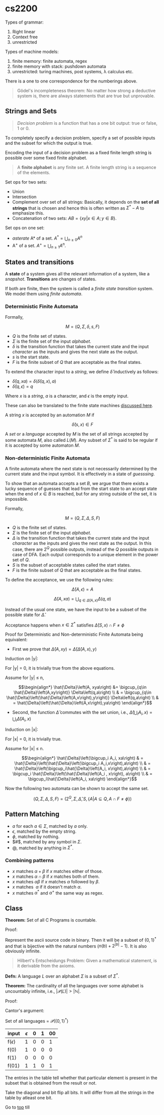 # cs2200

Types of grammar:

1. Right linear
1. Context free
1. unrestricted

Types of machine models:

1. finite memory: finite automata, regex
1. finite memory with stack: pushdown automata
1. unrestricted: turing machines, post systems, λ calculus etc.

There is a one to one correspondence for the numberings above.

> Gödel's incompleteness theorem: No matter how strong a deductive system is, there are always statements that are true but unprovable.

## Strings and Sets

> *Decision problem* is a function that has a one bit output: true or false, 1 or 0.

To completely specify a decision problem, specify a set of possible inputs and the subset for which the output is true.

Encoding the input of a decision problem as a fixed finite length string is possible over some fixed finite alphabet.

> A **finite alphabet** is any finite set. A finite length string is a sequence of the elements.

Set ops for two sets:

- Union
- Intersection
- Complement over set of all strings: Basically, it depends on the **set of all strings** that is chosen and hence this is often written as $\Sigma^* - A$ to emphasize this.
- Concatenation of two sets: $AB = \{xy | x \in A; y \in B\}$.

Set ops on one set:

- *asterate* A\* of a set. $A^* = \bigcup_{n\geq 0}A^n$
- A<sup>+</sup> of a set. $A^+ = \bigcup_{n \geq 1}A^n$.

## States and transitions

A **state** of a system gives all the relevant information of a system, like a *snapshot*. **Transitions** are changes of states.

If both are finite, then the system is called a *finite state transition* system. We model them using *finite automata*.

### Deterministic Finite Automata

Formally,

$$M = \left(Q,\Sigma,\delta,s,F\right)$$

- *Q* is the finite set of states.
- $\Sigma$ is the finite set of the input *alphabet*.
- $\delta$ is the transition function that takes the current state and the input *character* as the inputs and gives the next state as the output.
- *s* is the start state.
- *F* is the finite subset of *Q* that are acceptable as the final states.

To extend the character input to a *string*, we define $\hat{\delta}$ inductively as follows:

- $\hat{\delta}\left(q, xa\right) = \delta\left(\hat{\delta}\left(q, x\right), a\right)$
- $\hat{\delta}\left(q, \epsilon\right) = q$

Where $x$ is a *string*, $a$ is a character, and $\epsilon$ is the empty input.

These can also be translated to the finite state machines [discussed here](./csd.html#finite-state-machines).

A string $x$ is accepted by an automation $M$ if

$$\hat{\delta}\left(s,x\right) \in F$$

A *set* or a *language* accepted by $M$ is the set of all strings accepted by some automata $M$, also called $L(M)$. Any subset of $\Sigma^*$ is said to be regular if it is accepted by some automaton $M$.

### Non-deterministic Finite Automata

A finite automata where the next state is not necessarily determined by the current state and the input symbol. It is effectively in a state of *guesssing*.

To show that an automata accepts a set $B$, we argue that there exists a lucky sequence of guesses that lead from the start state to an accept state when the end of $x\in B$ is reached, but for any string outside of the set, it is impossible.

Formally,

$$M = \left(Q,\Sigma,\Delta,S,F\right)$$

- *Q* is the finite set of states.
- $\Sigma$ is the finite set of the input *alphabet*.
- $\Delta$ is the transition function that takes the current state and the input *character* as the inputs and gives the next state as the output. In this case, there are $2^Q$ possible outputs, instead of the $Q$ possible outputs in case of DFA. Each output corresponds to a unique element in the power set of $Q$.
- *S* is the subset of acceptable states called the start states.
- *F* is the finite subset of *Q* that are acceptable as the final states.

To define the acceptance, we use the following rules:

$$\hat{\Delta}\left(A,\epsilon\right) = A$$

$$\hat{\Delta}\left(A, xa\right) = \bigcup_{q\in \hat{\Delta}\left(A,x\right)} \Delta\left(q,a\right)$$

Instead of the usual one state, we have the input to be a subset of the possible state for $\hat{\Delta}$.

Acceptance happens when $x \in \Sigma^*$ satisfies $\hat{\Delta} \left(S,x\right) \cap F \neq \phi$

Proof for Deterministic and Non-deterministic Finite Automata being equivalent:

- First we prove that $\hat{\Delta}\left(A, xy\right) = \hat{\Delta}\left(\hat{\Delta}\left(A, x\right), y\right)$

Induction on |y|:

For |y| = 0, it is trivially true from the above equations.

Assume for |y| ≤ n,

$$\begin{align*}
\hat{\Delta}\left(A, xya\right) &= \bigcup_{q\in \hat{\Delta}\left(A,xy\right)} \Delta\left(q,a\right) \\
& = \bigcup_{q\in \hat{\Delta}\left(\hat{\Delta}\left(A,x\right),y\right)} \Delta\left(q,a\right) \\
& = \hat{\Delta}\left(\hat{\Delta}\left(A,x\right),ya\right)
\end{align*}$$

- Second, the function $\hat{\Delta}$ commutes with the set union, i.e., $\hat{\Delta}(\bigcup_i A_i,x) = \bigcup_i \hat{\Delta}(A_i, x)$

Induction on |x|:

For |x| = 0, it is trivially true.

Assume for |x| ≤ n.

$$\begin{align*}
\hat{\Delta}\left(\bigcup_i A_i, xa\right) & = \hat{\Delta}\left(\hat{\Delta}\left(\bigcup_i A_i,x\right),a\right) \\ & = \hat{\Delta}\left(\bigcup_i\hat{\Delta}\left(A_i, x\right),a\right) \\ & = \bigcup_i \hat{\Delta}\left(\hat{\Delta}\left(A_i , x\right), a\right) \\ & = \bigcup_i\hat{\Delta}\left(A_i, xa\right)
\end{align*}$$

Now the following two automata can be shown to accept the same set.

$$\left(Q, \Sigma, \Delta, S, F\right) = \left(2^Q, \Sigma, \hat{\Delta}, S, \{ A | A \subseteq Q, A \cap F ≠ \phi\} \right)$$

## Pattern Matching

- $a$ for each $a \in \Sigma$, matched by $a$ only.
- $\epsilon$, matched by the empty string.
- $\phi$, matched by nothing.
- $#$, matched by any symbol in $\Sigma$.
- $@$, matched by anything in $\Sigma^*$.

### Combining patterns

- $x$ matches $\alpha + \beta$ if $x$ matches either of those.
- $x$ matches $\alpha\cap\beta$ if $x$ matches both of them.
- $x$ matches $\alpha\beta$ if $x$ matches $\alpha$ followed by $\beta$.
- $x$ matches $~\alpha$ if it doesn't match $\alpha$.
- $x$ matches $\alpha^*$ and $\alpha^+$ the same way as regex.

## Class

**Theorem:** Set of all C Programs is countable.

Proof: <br>

Represent the ascii source code in binary. Then it will be a subset of $\{0,1\}^*$ and that is bijective with the natural numbers ($n(b) + 2^{|b|} -1$). It is also obviously infinite.

> Hilbert's Entscheidungs Problem: Given a mathematical statement, is it derivable from the axioms.

**Defn:** A language $L$ over an alphabet $\Sigma$ is a subset of $\Sigma^*$.

**Theorem:** The cardinality of all the languages over some alphabet is uncountably infinite, i.e., $\left|\mathcal{P}\left(L\right)\right| > \left|\mathbb{N}\right|$.

Proof:

Cantor's argument:

Set of all languages = $\mathcal{P}\left(\{0,1\}^*\right)$

| input         | $\epsilon$ | 0   | 1   | 00  |
| ------------- | ---------- | --- | --- | --- |
| f($\epsilon$) | 1          | 0   | 0   | 1   |
| f(0)          | 1          | 0   | 0   | 0   |
| f(1)          | 0          | 0   | 0   | 0   |
| f(01)         | 1          | 1   | 0   | 1   |

The entries in the table tell whether that particular element is present in the subset that is obtained from the result or not.

Take the diagonal and bit flip all bits. It will differ from all the strings in the table by atleast one bit.

Go to [top](./cs2200.html#cs2200) till
